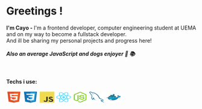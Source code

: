# Greetings ! 
 
<b>I'm Cayo - </b>
I'm a frontend developer, computer engineering student at UEMA and on my way to become a fullstack developer. <br/>
 And ill be sharing my personal projects and progress here!<br/>
 <br/>
 <b><i>Also an average JavaScript and dogs enjoyer :pray: 📚 </i></b><br/>
 

 <div style="display: inline_block"> <br/> 
  <h4>Techs i use:</h4>
  <img height="30" width="40" src="https://github.com/devicons/devicon/blob/master/icons/html5/html5-original.svg">
  <img height="30" width="40" src="https://github.com/devicons/devicon/blob/master/icons/css3/css3-original.svg">
  <img height="30" width="40" src="https://github.com/devicons/devicon/blob/master/icons/javascript/javascript-original.svg">
  <img height="30" width="40" src="https://github.com/devicons/devicon/blob/master/icons/react/react-original.svg">
  <img height="30" width="40" src="https://github.com/devicons/devicon/blob/master/icons/nodejs/nodejs-original.svg">
  <img height="30" width="40" src="https://github.com/devicons/devicon/blob/master/icons/mysql/mysql-original.svg">
  <img height="30" width="40" src="https://github.com/devicons/devicon/blob/master/icons/docker/docker-original.svg">
 </div>

